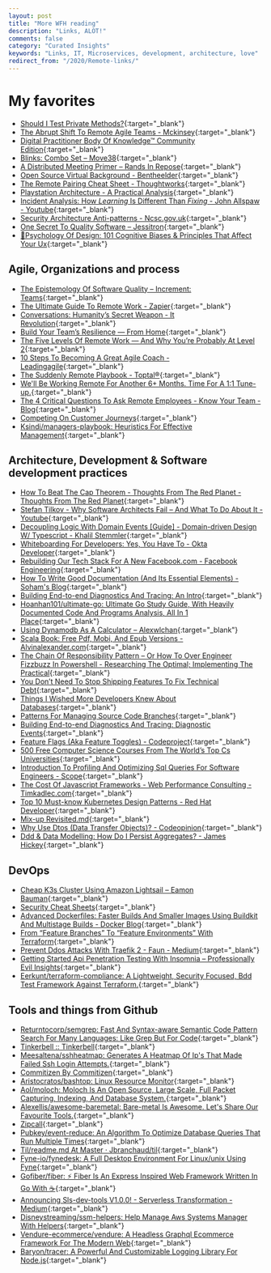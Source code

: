 ```yaml
---
layout: post
title: "More WFH reading"
description: "Links, ALOT!"
comments: false
category: "Curated Insights"
keywords: "Links, IT, Microservices, development, architecture, love"
redirect_from: "/2020/Remote-links/"
---
```

<!-- markdownlint-disable MD033 MD020 MD025-->
# My favorites<a name="favorites"></a>

- [Should I Test Private Methods?](http://shoulditestprivatemethods.com/){:target="_blank"}
- [The Abrupt Shift To Remote Agile Teams - Mckinsey](https://www.mckinsey.com/business-functions/organization/our-insights/revisiting-agile-teams-after-an-abrupt-shift-to-remote){:target="_blank"}
- [Digital Practitioner Body Of Knowledge™ Community Edition](https://theopengroup.gitlab.io/dpbok-community-edition/html/DPBoK-CE.html){:target="_blank"}
- [Blinks: Combo Set – Move38](https://move38.com/collections/featured-blinks/products/blinks-combo-set-12-blinks){:target="_blank"}
- [A Distributed Meeting Primer – Rands In Repose](https://randsinrepose.com/archives/a-distributed-meeting-primer/){:target="_blank"}
- [Open Source Virtual Background - Bentheelder](https://elder.dev/posts/open-source-virtual-background/){:target="_blank"}
- [The Remote Pairing Cheat Sheet - Thoughtworks](https://www.thoughtworks.com/insights/blog/remote-pairing-cheat-sheet){:target="_blank"}
- [Playstation Architecture - A Practical Analysis](https://copetti.org/projects/consoles/playstation/){:target="_blank"}
- [Incident Analysis: How *Learning* Is Different Than *Fixing* - John Allspaw - Youtube](https://www.youtube.com/watch?v=VFcTNH2iUBM){:target="_blank"}
- [Security Architecture Anti-patterns - Ncsc.gov.uk](https://www.ncsc.gov.uk/whitepaper/security-architecture-anti-patterns){:target="_blank"}
- [One Secret To Quality Software – Jessitron](https://jessitron.com/2020/05/08/one-secret-to-quality-software/?__s=bwrmsqrqayxmnbti5qrh){:target="_blank"}
- [🧠Psychology Of Design: 101 Cognitive Biases & Principles That Affect Your Ux](https://growth.design/psychology/#priming){:target="_blank"}

## Agile, Organizations and process<a name="agile"></a>

- [The Epistemology Of Software Quality – Increment: Teams](https://increment.com/teams/the-epistemology-of-software-quality/?__s=rz6syqwso5amykgnmqva){:target="_blank"}
- [The Ultimate Guide To Remote Work - Zapier](https://zapier.com/learn/remote-work/){:target="_blank"}
- [Conversations: Humanity’s Secret Weapon - It Revolution](https://itrevolution.com/conversations-humanitys-secret-weapon/){:target="_blank"}
- [Build Your Team’s Resilience — From Home](https://hbr.org/2020/04/build-your-teams-resilience-from-home){:target="_blank"}
- [The Five Levels Of Remote Work — And Why You’re Probably At Level 2](https://medium.com/swlh/the-five-levels-of-remote-work-and-why-youre-probably-at-level-2-ccaf05a25b9c){:target="_blank"}
- [10 Steps To Becoming A Great Agile Coach - Leadingagile](https://www.leadingagile.com/2020/04/10-steps-to-becoming-a-great-agile-coach/){:target="_blank"}
- [The Suddenly Remote Playbook - Toptal®](https://www.toptal.com/remote-work-playbook#onboarding){:target="_blank"}
- [We'll Be Working Remote For Another 6+ Months. Time For A 1:1 Tune-up.](https://blog.nuffsaid.com/running-one-on-ones){:target="_blank"}
- [The 4 Critical Questions To Ask Remote Employees - Know Your Team - Blog](https://knowyourteam.com/blog/2020/04/22/the-4-critical-questions-to-ask-remote-employees/){:target="_blank"}
- [Competing On Customer Journeys](https://hbr.org/2015/11/competing-on-customer-journeys){:target="_blank"}
- [Ksindi/managers-playbook: Heuristics For Effective Management](https://github.com/ksindi/managers-playbook){:target="_blank"}

## Architecture, Development & Software development practices <a name="development"></a>

- [How To Beat The Cap Theorem - Thoughts From The Red Planet - Thoughts From The Red Planet](http://nathanmarz.com/blog/how-to-beat-the-cap-theorem.html?__s=rz6syqwso5amykgnmqva){:target="_blank"}
- [Stefan Tilkov - Why Software Architects Fail – And What To Do About It - Youtube](https://www.youtube.com/watch?v=AkYDsiRVqno&t=272){:target="_blank"}
- [Decoupling Logic With Domain Events [Guide] - Domain-driven Design W/ Typescript - Khalil Stemmler](https://khalilstemmler.com/articles/typescript-domain-driven-design/chain-business-logic-domain-events/?__s=rz6syqwso5amykgnmqva){:target="_blank"}
- [Whiteboarding For Developers: Yes, You Have To - Okta Developer](https://developer.okta.com/blog/2020/05/13/whiteboarding-for-developers){:target="_blank"}
- [Rebuilding Our Tech Stack For A New Facebook.com - Facebook Engineering](https://engineering.fb.com/web/facebook-redesign/){:target="_blank"}
- [How To Write Good Documentation (And Its Essential Elements) - Soham's Blog](https://www.sohamkamani.com/blog/how-to-write-good-documentation/?__s=bwrmsqrqayxmnbti5qrh){:target="_blank"}
- [Building End-to-end Diagnostics And Tracing: An Intro](https://jimmybogard.com/building-end-to-end-diagnostics-and-tracing-a-primer/){:target="_blank"}
- [Hoanhan101/ultimate-go: Ultimate Go Study Guide, With Heavily Documented Code And Programs Analysis, All In 1 Place](https://github.com/hoanhan101/ultimate-go){:target="_blank"}
- [Using Dynamodb As A Calculator – Alexwlchan](https://alexwlchan.net/2020/04/using-dynamodb-as-a-calculator/){:target="_blank"}
- [Scala Book: Free Pdf, Mobi, And Epub Versions - Alvinalexander.com](https://alvinalexander.com/scala/scala-book-free/){:target="_blank"}
- [The Chain Of Responsibility Pattern – Or How To Over Engineer Fizzbuzz In Powershell - Researching The Optimal; Implementing The Practical](https://dfinke.github.io/powershell/2020/04/26/The-Chain-of-Responsibility-Pattern-Or-how-to-over-engineer-FizzBuzz-in-PowerShell.html){:target="_blank"}
- [You Don’t Need To Stop Shipping Features To Fix Technical Debt](https://medium.com/@ryan0x44/technical-debt-f5158cc9ca07){:target="_blank"}
- [Things I Wished More Developers Knew About Databases](https://medium.com/@rakyll/things-i-wished-more-developers-knew-about-databases-2d0178464f78){:target="_blank"}
- [Patterns For Managing Source Code Branches](https://martinfowler.com/articles/branching-patterns.html){:target="_blank"}
- [Building End-to-end Diagnostics And Tracing: Diagnostic Events](https://jimmybogard.com/building-end-to-end-tracing-diagnostic-events/){:target="_blank"}
- [Feature Flags (Aka Feature Toggles) - Codeproject](https://www.codeproject.com/Articles/5265400/Feature-Flags-aka-Feature-Toggles){:target="_blank"}
- [500 Free Computer Science Courses From The World’s Top Cs Universities](https://www.freecodecamp.org/news/free-courses-top-cs-universities/){:target="_blank"}
- [Introduction To Profiling And Optimizing Sql Queries For Software Engineers - Scope](https://medium.com/scopedev/introduction-to-profiling-and-optimizing-sql-queries-for-software-engineers-3cf376ecc712){:target="_blank"}
- [The Cost Of Javascript Frameworks - Web Performance Consulting - Timkadlec.com](https://timkadlec.com/remembers/2020-04-21-the-cost-of-javascript-frameworks/){:target="_blank"}
- [Top 10 Must-know Kubernetes Design Patterns - Red Hat Developer](https://developers.redhat.com/blog/2020/05/11/top-10-must-know-kubernetes-design-patterns/){:target="_blank"}
- [Mix-up Revisited.md](https://danielfett.github.io/notes/oauth/Mix-Up%20Revisited.html){:target="_blank"}
- [Why Use Dtos (Data Transfer Objects)? - Codeopinion](https://codeopinion.com/why-use-dtos-data-transfer-objects/){:target="_blank"}
- [Ddd & Data Modelling: How Do I Persist Aggregates? - James Hickey](https://www.jamesmichaelhickey.com/how-do-i-persist-ddd-aggregates/?__s=rz6syqwso5amykgnmqva){:target="_blank"}

## DevOps<a name="devops"></a>

- [Cheap K3s Cluster Using Amazon Lightsail – Eamon Bauman](https://eamonbauman.com/2020/05/09/cheap-k3s-cluster-using-amazon-lightsail/){:target="_blank"}
- [Security Cheat Sheets](https://pragmaticwebsecurity.com/cheatsheets.html?_hsmi=87535245&_hsenc=p2ANqtz-8TFT0LQJm6HEMv70XsL2-tknzlFg2Uct8A1HKuUCMU1bLhlCzqyjZgGPXKjgfemaA4jxgl){:target="_blank"}
- [Advanced Dockerfiles: Faster Builds And Smaller Images Using Buildkit And Multistage Builds - Docker Blog](https://www.docker.com/blog/advanced-dockerfiles-faster-builds-and-smaller-images-using-buildkit-and-multistage-builds/){:target="_blank"}
- [From “Feature Branches” To “Feature Environments” With Terraform](https://medium.com/env0/from-feature-branches-to-feature-environments-with-terraform-652c0fdf0e78){:target="_blank"}
- [Prevent Ddos Attacks With Traefik 2 - Faun - Medium](https://medium.com/faun/prevent-ddos-attacks-with-traefik-2-44fb32eeac4f){:target="_blank"}
- [Getting Started Api Penetration Testing With Insomnia – Professionally Evil Insights](https://blog.secureideas.com/2020/04/getting-started-api-penetration-testing-with-insomnia.html){:target="_blank"}
- [Eerkunt/terraform-compliance: A Lightweight, Security Focused, Bdd Test Framework Against Terraform.](https://github.com/eerkunt/terraform-compliance){:target="_blank"}

## Tools and things from Github <a name="tools"></a>

- [Returntocorp/semgrep: Fast And Syntax-aware Semantic Code Pattern Search For Many Languages: Like Grep But For Code](https://github.com/returntocorp/semgrep){:target="_blank"}
- [Tinkerbell :: Tinkerbell](https://tinkerbell.org/){:target="_blank"}
- [Meesaltena/sshheatmap: Generates A Heatmap Of Ip's That Made Failed Ssh Login Attempts.](https://github.com/meesaltena/SSHHeatmap){:target="_blank"}
- [Commitizen By Commitizen](http://commitizen.github.io/cz-cli/){:target="_blank"}
- [Aristocratos/bashtop: Linux Resource Monitor](https://github.com/aristocratos/bashtop){:target="_blank"}
- [Aol/moloch: Moloch Is An Open Source, Large Scale, Full Packet Capturing, Indexing, And Database System.](https://github.com/aol/moloch){:target="_blank"}
- [Alexellis/awesome-baremetal: Bare-metal Is Awesome. Let's Share Our Favourite Tools.](https://github.com/alexellis/awesome-baremetal){:target="_blank"}
- [Zipcall](https://zipcall.io/){:target="_blank"}
- [Pubkey/event-reduce: An Algorithm To Optimize Database Queries That Run Multiple Times](https://github.com/pubkey/event-reduce){:target="_blank"}
- [Til/readme.md At Master · Jbranchaud/til](https://github.com/jbranchaud/til/blob/master/README.md){:target="_blank"}
- [Fyne-io/fynedesk: A Full Desktop Environment For Linux/unix Using Fyne](https://github.com/fyne-io/fynedesk){:target="_blank"}
- [Gofiber/fiber: ⚡️ Fiber Is An Express Inspired Web Framework Written In Go With ☕️](https://github.com/gofiber/fiber){:target="_blank"}
- [Announcing Sls-dev-tools V1.0.0! - Serverless Transformation - Medium](https://medium.com/serverless-transformation/announcing-sls-dev-tools-v1-0-0-11e9ab01868e){:target="_blank"}
- [Disneystreaming/ssm-helpers: Help Manage Aws Systems Manager With Helpers](https://github.com/disneystreaming/ssm-helpers){:target="_blank"}
- [Vendure-ecommerce/vendure: A Headless Graphql Ecommerce Framework For The Modern Web](https://github.com/vendure-ecommerce/vendure){:target="_blank"}
- [Baryon/tracer: A Powerful And Customizable Logging Library For Node.js](https://github.com/baryon/tracer){:target="_blank"}
